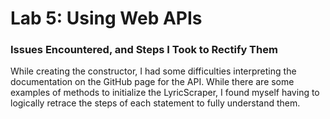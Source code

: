 # Lab 5: Using Web APIs
### Issues Encountered, and Steps I Took to Rectify Them
While creating the constructor, I had some difficulties interpreting the documentation on the GitHub page for the API. While there are some examples of methods to initialize the LyricScraper, I found myself having to logically retrace the steps of each statement to fully understand them. 
